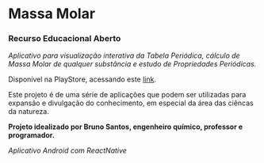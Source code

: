 # Massa Molar
### Recurso Educacional Aberto

*Aplicativo para visualização interativa da Tabela Periódica, cálculo de Massa Molar de qualquer substância e estudo de Propriedades Periódicas.*


Disponível na PlayStore, acessando este [link](https://play.google.com/store/apps/details?id=br.com.sieg.formulaquimica).


Este projeto é de uma série de aplicações que podem ser utilizadas para expansão e divulgação do conhecimento, em especial da área das ciêncas da natureza.


**Projeto idealizado por Bruno Santos, engenheiro químico, professor e programador.**

*Aplicativo Android com ReactNative*
